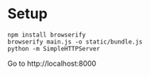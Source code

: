 Setup
=====

```
npm install browserify
browserify main.js -o static/bundle.js
python -m SimpleHTTPServer
```

Go to http://localhost:8000
